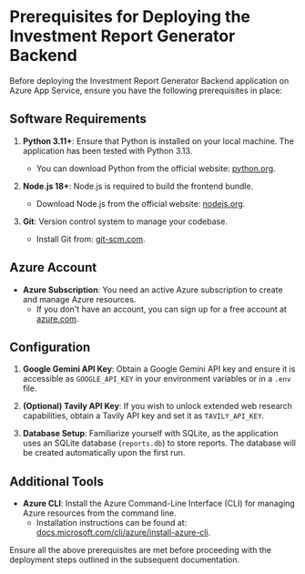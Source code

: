 # Prerequisites for Deploying the Investment Report Generator Backend

Before deploying the Investment Report Generator Backend application on Azure App Service, ensure you have the following prerequisites in place:

## Software Requirements

1. **Python 3.11+**: Ensure that Python is installed on your local machine. The application has been tested with Python 3.13.
   - You can download Python from the official website: [python.org](https://www.python.org/downloads/).

2. **Node.js 18+**: Node.js is required to build the frontend bundle.
   - Download Node.js from the official website: [nodejs.org](https://nodejs.org/).

3. **Git**: Version control system to manage your codebase.
   - Install Git from: [git-scm.com](https://git-scm.com/downloads).

## Azure Account

- **Azure Subscription**: You need an active Azure subscription to create and manage Azure resources.
  - If you don't have an account, you can sign up for a free account at [azure.com](https://azure.microsoft.com/free/).

## Configuration

1. **Google Gemini API Key**: Obtain a Google Gemini API key and ensure it is accessible as `GOOGLE_API_KEY` in your environment variables or in a `.env` file.
   
2. **(Optional) Tavily API Key**: If you wish to unlock extended web research capabilities, obtain a Tavily API key and set it as `TAVILY_API_KEY`.

3. **Database Setup**: Familiarize yourself with SQLite, as the application uses an SQLite database (`reports.db`) to store reports. The database will be created automatically upon the first run.

## Additional Tools

- **Azure CLI**: Install the Azure Command-Line Interface (CLI) for managing Azure resources from the command line.
  - Installation instructions can be found at: [docs.microsoft.com/cli/azure/install-azure-cli](https://docs.microsoft.com/cli/azure/install-azure-cli).

Ensure all the above prerequisites are met before proceeding with the deployment steps outlined in the subsequent documentation.
